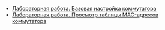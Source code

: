 - [Лабораторная работа. Базовая настройка коммутатора](https://github.com/Art1shock/otus-networks/tree/main/labs/lab00)
- [Лабораторная работа. Просмотр таблицы MAC-адресов коммутатора](https://github.com/Art1shock/otus-networks/tree/main/labs/lab01)
